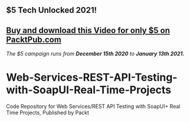 ## $5 Tech Unlocked 2021!
[Buy and download this Video for only $5 on PacktPub.com](https://www.packtpub.com/product/web-services-rest-api-testing-with-soapui-and-real-time-projects-video/9781789134926)
-----
*The $5 campaign         runs from __December 15th 2020__ to __January 13th 2021.__*

# Web-Services-REST-API-Testing-with-SoapUI-Real-Time-Projects
Code Repository for Web Services/REST API Testing with SoapUI+ Real Time Projects, Published by Packt
